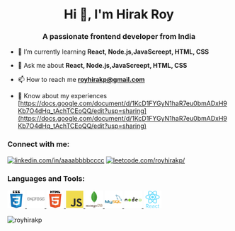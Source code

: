 <h1 align="center">Hi 👋, I'm Hirak Roy</h1>
<h3 align="center">A passionate frontend developer from India</h3>

- 🌱 I’m currently learning **React, Node.js,JavaScreept, HTML, CSS**

- 💬 Ask me about **React, Node.js,JavaScreept, HTML, CSS**

- 📫 How to reach me **royhirakp@gmail.com**

- 📄 Know about my experiences [https://docs.google.com/document/d/1KcD1FYGyN1haR7eu0bmADxH9Kb7O4dHq_tAchTCEoQQ/edit?usp=sharing](https://docs.google.com/document/d/1KcD1FYGyN1haR7eu0bmADxH9Kb7O4dHq_tAchTCEoQQ/edit?usp=sharing)

<h3 align="left">Connect with me:</h3>
<p align="left">
<a href="https://linkedin.com/in/aaaabbbbcccc" target="blank"><img align="center" src="https://raw.githubusercontent.com/rahuldkjain/github-profile-readme-generator/master/src/images/icons/Social/linked-in-alt.svg" alt="linkedin.com/in/aaaabbbbcccc" height="30" width="40" /></a>
<a href="https://www.leetcode.com/leetcode.com/royhirakp/" target="blank"><img align="center" src="https://raw.githubusercontent.com/rahuldkjain/github-profile-readme-generator/master/src/images/icons/Social/leet-code.svg" alt="leetcode.com/royhirakp/" height="30" width="40" /></a>
</p>

<h3 align="left">Languages and Tools:</h3>
<p align="left"> <a href="https://www.w3schools.com/css/" target="_blank" rel="noreferrer"> <img src="https://raw.githubusercontent.com/devicons/devicon/master/icons/css3/css3-original-wordmark.svg" alt="css3" width="40" height="40"/> </a> <a href="https://expressjs.com" target="_blank" rel="noreferrer"> <img src="https://raw.githubusercontent.com/devicons/devicon/master/icons/express/express-original-wordmark.svg" alt="express" width="40" height="40"/> </a> <a href="https://www.w3.org/html/" target="_blank" rel="noreferrer"> <img src="https://raw.githubusercontent.com/devicons/devicon/master/icons/html5/html5-original-wordmark.svg" alt="html5" width="40" height="40"/> </a> <a href="https://developer.mozilla.org/en-US/docs/Web/JavaScript" target="_blank" rel="noreferrer"> <img src="https://raw.githubusercontent.com/devicons/devicon/master/icons/javascript/javascript-original.svg" alt="javascript" width="40" height="40"/> </a> <a href="https://www.mongodb.com/" target="_blank" rel="noreferrer"> <img src="https://raw.githubusercontent.com/devicons/devicon/master/icons/mongodb/mongodb-original-wordmark.svg" alt="mongodb" width="40" height="40"/> </a> <a href="https://www.mysql.com/" target="_blank" rel="noreferrer"> <img src="https://raw.githubusercontent.com/devicons/devicon/master/icons/mysql/mysql-original-wordmark.svg" alt="mysql" width="40" height="40"/> </a> <a href="https://nodejs.org" target="_blank" rel="noreferrer"> <img src="https://raw.githubusercontent.com/devicons/devicon/master/icons/nodejs/nodejs-original-wordmark.svg" alt="nodejs" width="40" height="40"/> </a> <a href="https://reactjs.org/" target="_blank" rel="noreferrer"> <img src="https://raw.githubusercontent.com/devicons/devicon/master/icons/react/react-original-wordmark.svg" alt="react" width="40" height="40"/> </a> </p>

<p><img align="center" src="https://github-readme-stats.vercel.app/api/top-langs?username=royhirakp&show_icons=true&locale=en&layout=compact" alt="royhirakp" /></p>
